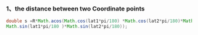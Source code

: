 ### 1、the distance between two Coordinate points
```java
double s =R*Math.acos(Math.cos(lat1*pi/180) *Math.cos(lat2*pi/180)*Math.cos(lng1*pi/180 -lng2*pi/180)+
Math.sin(lat1*pi/180 )*Math.sin(lat2*pi/180));
```
